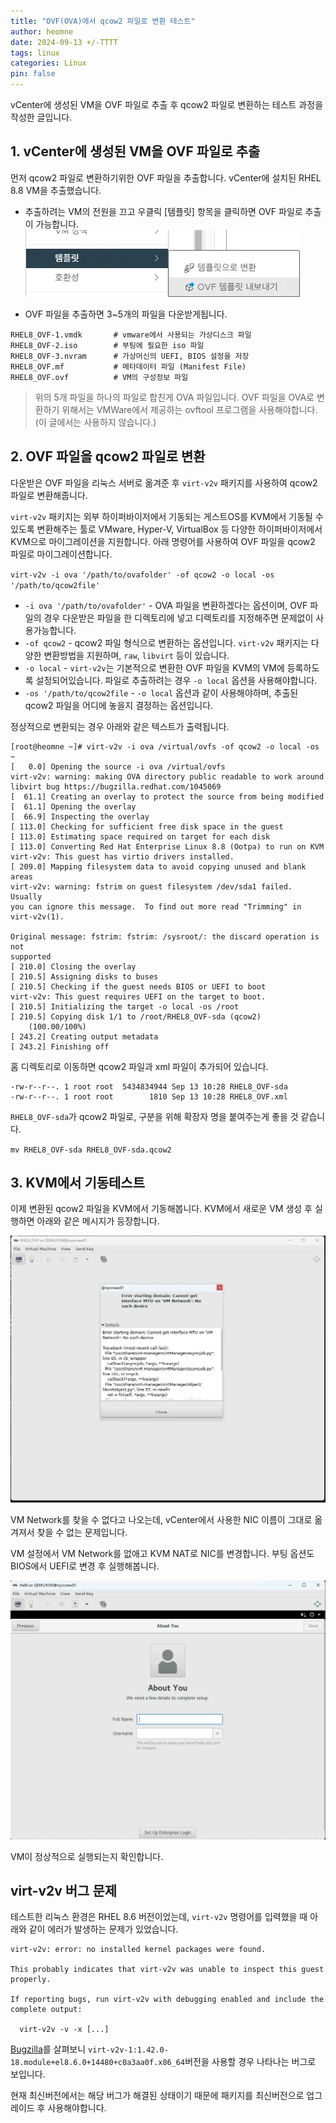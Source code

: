 ```yaml
---
title: "OVF(OVA)에서 qcow2 파일로 변환 테스트"
author: heomne
date: 2024-09-13 +/-TTTT
tags: linux
categories: Linux
pin: false
---
```


vCenter에 생성된 VM을 OVF 파일로 추출 후 qcow2 파일로 변환하는 테스트 과정을 작성한 글입니다.

## 1. vCenter에 생성된 VM을 OVF 파일로 추출

먼저 qcow2 파일로 변환하기위한 OVF 파일을 추출합니다. vCenter에 설치된 RHEL 8.8 VM을 추출했습니다.

- 추출하려는 VM의 전원을 끄고 우클릭 [템플릿] 항목을 클릭하면 OVF 파일로 추출이 가능합니다.
![vCenter OVF 추출 이미지](/assets/post_img/ovf-to-qcow2/image.webp)

- OVF 파일을 추출하면 3~5개의 파일을 다운받게됩니다.
```terminal
RHEL8_OVF-1.vmdk       # vmware에서 사용되는 가상디스크 파일
RHEL8_OVF-2.iso        # 부팅에 필요한 iso 파일
RHEL8_OVF-3.nvram      # 가상머신의 UEFI, BIOS 설정을 저장
RHEL8_OVF.mf           # 메타데이터 파일 (Manifest File)
RHEL8_OVF.ovf          # VM의 구성정보 파일
```

> 위의 5개 파일을 하나의 파일로 합친게 OVA 파일입니다. OVF 파일을 OVA로 변환하기 위해서는 VMWare에서 제공하는 ovftool 프로그램을 사용해야합니다. (이 글에서는 사용하지 않습니다.)

## 2. OVF 파일을 qcow2 파일로 변환

다운받은 OVF 파일을 리눅스 서버로 옮겨준 후 `virt-v2v` 패키지를 사용하여 qcow2 파일로 변환해줍니다.

`virt-v2v` 패키지는 외부 하이퍼바이저에서 기동되는 게스트OS를 KVM에서 기동될 수 있도록 변환해주는 툴로 VMware, Hyper-V, VirtualBox 등 다양한 하이퍼바이저에서 KVM으로 마이그레이션을 지원합니다. 아래 명령어를 사용하여 OVF 파일을 qcow2 파일로 마이그레이션합니다.

`virt-v2v -i ova '/path/to/ovafolder' -of qcow2 -o local -os '/path/to/qcow2file'`

- `-i ova '/path/to/ovafolder'` - OVA 파일을 변환하겠다는 옵션이며, OVF 파일의 경우 다운받은 파일을 한 디렉토리에 넣고 디렉토리를 지정해주면 문제없이 사용가능합니다.
- `-of qcow2` - qcow2 파일 형식으로 변환하는 옵션입니다. `virt-v2v` 패키지는 다양한 변환방법을 지원하며, `raw`, `libvirt` 등이 있습니다.
- `-o local` - `virt-v2v`는 기본적으로 변환한 OVF 파일을 KVM의 VM에 등록하도록 설정되어있습니다. 파일로 추출하려는 경우 `-o local` 옵션을 사용해야합니다.
- `-os '/path/to/qcow2file` - `-o local` 옵션과 같이 사용해야하며, 추출된 qcow2 파일을 어디에 놓을지 결정하는 옵션입니다.

정상적으로 변환되는 경우 아래와 같은 텍스트가 출력됩니다.

```terminal
[root@heomne ~]# virt-v2v -i ova /virtual/ovfs -of qcow2 -o local -os ~
[   0.0] Opening the source -i ova /virtual/ovfs
virt-v2v: warning: making OVA directory public readable to work around
libvirt bug https://bugzilla.redhat.com/1045069
[  61.1] Creating an overlay to protect the source from being modified
[  61.1] Opening the overlay
[  66.9] Inspecting the overlay
[ 113.0] Checking for sufficient free disk space in the guest
[ 113.0] Estimating space required on target for each disk
[ 113.0] Converting Red Hat Enterprise Linux 8.8 (Ootpa) to run on KVM
virt-v2v: This guest has virtio drivers installed.
[ 209.0] Mapping filesystem data to avoid copying unused and blank areas
virt-v2v: warning: fstrim on guest filesystem /dev/sda1 failed.  Usually
you can ignore this message.  To find out more read "Trimming" in
virt-v2v(1).

Original message: fstrim: fstrim: /sysroot/: the discard operation is not
supported
[ 210.0] Closing the overlay
[ 210.5] Assigning disks to buses
[ 210.5] Checking if the guest needs BIOS or UEFI to boot
virt-v2v: This guest requires UEFI on the target to boot.
[ 210.5] Initializing the target -o local -os /root
[ 210.5] Copying disk 1/1 to /root/RHEL8_OVF-sda (qcow2)
    (100.00/100%)
[ 243.2] Creating output metadata
[ 243.2] Finishing off
```

홈 디렉토리로 이동하면 qcow2 파일과 xml 파일이 추가되어 있습니다.

```terminal
-rw-r--r--. 1 root root  5434834944 Sep 13 10:28 RHEL8_OVF-sda
-rw-r--r--. 1 root root        1810 Sep 13 10:28 RHEL8_OVF.xml
```

`RHEL8_OVF-sda`가 qcow2 파일로, 구분을 위해 확장자 명을 붙여주는게 좋을 것 같습니다.

`mv RHEL8_OVF-sda RHEL8_OVF-sda.qcow2`

## 3. KVM에서 기동테스트

이제 변환된 qcow2 파일을 KVM에서 기동해봅니다. KVM에서 새로운 VM 생성 후 실행하면 아래와 같은 메시지가 등장합니다.

![KVM VM 생성 시 발생 에러 이미지](/assets/post_img/ovf-to-qcow2/image-1.webp)

VM Network를 찾을 수 없다고 나오는데, vCenter에서 사용한 NIC 이름이 그대로 옮겨져서 찾을 수 없는 문제입니다.

VM 설정에서 VM Network를 없애고 KVM NAT로 NIC를 변경합니다. 부팅 옵션도 BIOS에서 UEFI로 변경 후 실행해봅니다.

![KVM VM 정상작동 이미지](/assets/post_img/ovf-to-qcow2/image-2.webp)

VM이 정상적으로 실행되는지 확인합니다.

## virt-v2v 버그 문제

테스트한 리눅스 환경은 RHEL 8.6 버전이었는데, `virt-v2v` 명령어를 입력했을 때 아래와 같이 에러가 발생하는 문제가 있었습니다.

```terminal
virt-v2v: error: no installed kernel packages were found.

This probably indicates that virt-v2v was unable to inspect this guest properly.

If reporting bugs, run virt-v2v with debugging enabled and include the complete output:

  virt-v2v -v -x [...]
```

[Bugzilla](https://bugzilla.redhat.com/show_bug.cgi?id=2093415)를 살펴보니 `virt-v2v-1:1.42.0-18.module+el8.6.0+14480+c0a3aa0f.x86_64`버전을 사용할 경우 나타나는 버그로 보입니다. 

현재 최신버전에서는 해당 버그가 해결된 상태이기 때문에 패키지를 최신버전으로 업그레이드 후 사용해야합니다.

